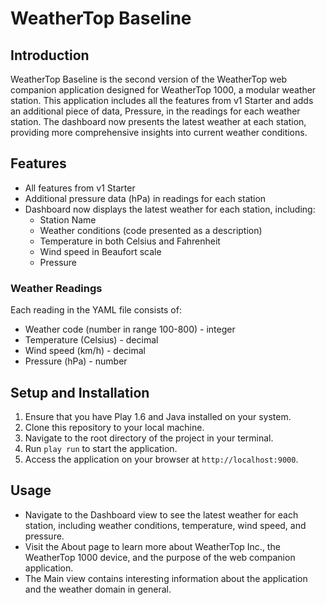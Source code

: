 # WeatherTop Baseline

## Introduction

WeatherTop Baseline is the second version of the WeatherTop web companion application designed for WeatherTop 1000, a modular weather station. This application includes all the features from v1 Starter and adds an additional piece of data, Pressure, in the readings for each weather station. The dashboard now presents the latest weather at each station, providing more comprehensive insights into current weather conditions.

## Features

- All features from v1 Starter
- Additional pressure data (hPa) in readings for each station
- Dashboard now displays the latest weather for each station, including:
  - Station Name
  - Weather conditions (code presented as a description)
  - Temperature in both Celsius and Fahrenheit
  - Wind speed in Beaufort scale
  - Pressure

### Weather Readings

Each reading in the YAML file consists of:

- Weather code (number in range 100-800) - integer
- Temperature (Celsius) - decimal
- Wind speed (km/h) - decimal
- Pressure (hPa) - number

## Setup and Installation

1. Ensure that you have Play 1.6 and Java installed on your system.
2. Clone this repository to your local machine.
3. Navigate to the root directory of the project in your terminal.
4. Run `play run` to start the application.
5. Access the application on your browser at `http://localhost:9000`.

## Usage

- Navigate to the Dashboard view to see the latest weather for each station, including weather conditions, temperature, wind speed, and pressure.
- Visit the About page to learn more about WeatherTop Inc., the WeatherTop 1000 device, and the purpose of the web companion application.
- The Main view contains interesting information about the application and the weather domain in general.
